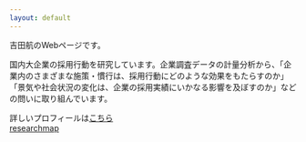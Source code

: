 ```yaml
---
layout: default
---
```


吉田航のWebページです。

国内大企業の採用行動を研究しています。企業調査データの計量分析から、「企業内のさまざまな施策・慣行は、採用行動にどのような効果をもたらすのか」「景気や社会状況の変化は、企業の採用実績にいかなる影響を及ぼすのか」などの問いに取り組んでいます。

詳しいプロフィールは[こちら](./profile)  
[researchmap](https://researchmap.jp/w_yoshida)
